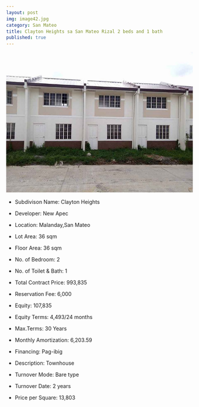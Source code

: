 ```yaml
---
layout: post
img: image42.jpg
category: San Mateo
title: Clayton Heights sa San Mateo Rizal 2 beds and 1 bath
published: true
---
```

<span class="image featured"><img src="/images/image42.jpg" alt=""></span>

- Subdivison Name: Clayton Heights
- Developer: New Apec
- Location: Malanday,San Mateo
- Lot Area: 36 sqm
- Floor Area: 36 sqm
- No. of Bedroom: 2
- No. of Toilet & Bath: 1

- Total Contract Price: 993,835
- Reservation Fee: 6,000
- Equity: 107,835
- Equity Terms: 4,493/24 months
- Max.Terms: 30 Years
- Monthly Amortization: 6,203.59

- Financing: Pag-ibig
- Description: Townhouse
- Turnover Mode: Bare type
- Turnover Date: 2 years
- Price per Square: 13,803







